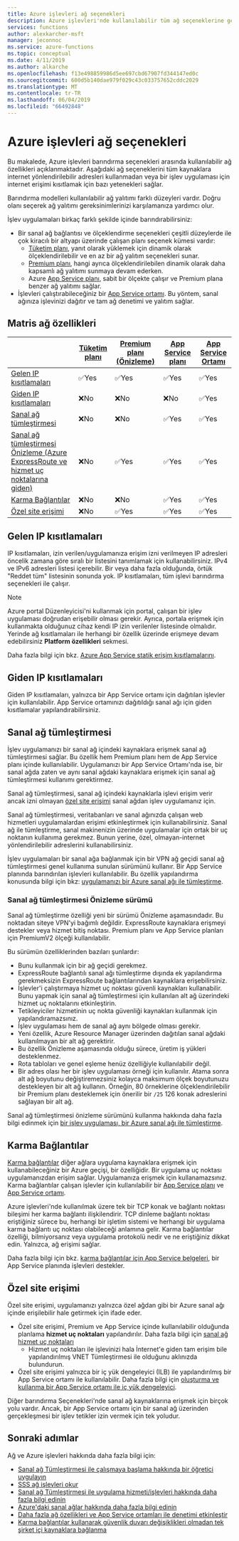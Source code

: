 ```yaml
---
title: Azure işlevleri ağ seçenekleri
description: Azure işlevleri'nde kullanılabilir tüm ağ seçeneklerine genel bakış
services: functions
author: alexkarcher-msft
manager: jeconnoc
ms.service: azure-functions
ms.topic: conceptual
ms.date: 4/11/2019
ms.author: alkarche
ms.openlocfilehash: f13e498859986d5ee697cbd67907fd344147ed0c
ms.sourcegitcommit: 600d5b140dae979f029c43c033757652cddc2029
ms.translationtype: MT
ms.contentlocale: tr-TR
ms.lasthandoff: 06/04/2019
ms.locfileid: "66492848"
---
```

# <a name="azure-functions-networking-options"></a>Azure işlevleri ağ seçenekleri

Bu makalede, Azure işlevleri barındırma seçenekleri arasında kullanılabilir ağ özellikleri açıklanmaktadır. Aşağıdaki ağ seçeneklerini tüm kaynaklara internet yönlendirilebilir adresleri kullanmadan veya bir işlev uygulaması için internet erişimi kısıtlamak için bazı yetenekleri sağlar. 

Barındırma modelleri kullanılabilir ağ yalıtımı farklı düzeyleri vardır. Doğru olanı seçerek ağ yalıtımı gereksinimlerinizi karşılamanıza yardımcı olur.

İşlev uygulamaları birkaç farklı şekilde içinde barındırabilirsiniz:

* Bir sanal ağ bağlantısı ve ölçeklendirme seçenekleri çeşitli düzeylerde ile çok kiracılı bir altyapı üzerinde çalışan planı seçenek kümesi vardır:
    * [Tüketim planı](functions-scale.md#consumption-plan), yanıt olarak yüklemek için dinamik olarak ölçeklendirilebilir ve en az bir ağ yalıtım seçenekleri sunar.
    * [Premium planı](functions-scale.md#premium-plan-public-preview), hangi ayrıca ölçeklendirilebilen dinamik olarak daha kapsamlı ağ yalıtımı sunmaya devam ederken.
    * Azure [App Service planı](functions-scale.md#app-service-plan), sabit bir ölçekte çalışır ve Premium plana benzer ağ yalıtımı sağlar.
* İşlevleri çalıştırabileceğiniz bir [App Service ortamı](../app-service/environment/intro.md). Bu yöntem, sanal ağınıza işlevinizi dağıtır ve tam ağ denetimi ve yalıtım sağlar.

## <a name="matrix-of-networking-features"></a>Matris ağ özellikleri

|                |[Tüketim planı](functions-scale.md#consumption-plan)|[Premium planı (Önizleme)](functions-scale.md#premium-plan-public-preview)|[App Service planı](functions-scale.md#app-service-plan)|[App Service Ortamı](../app-service/environment/intro.md)|
|----------------|-----------|----------------|---------|-----------------------|  
|[Gelen IP kısıtlamaları](#inbound-ip-restrictions)|✅Yes|✅Yes|✅Yes|✅Yes|
|[Giden IP kısıtlamaları](#private-site-access)|❌No| ❌No|❌No|✅Yes|
|[Sanal ağ tümleştirmesi](#virtual-network-integration)|❌No|❌No|✅Yes|✅Yes|
|[Sanal ağ tümleştirmesi Önizleme (Azure ExpressRoute ve hizmet uç noktalarına giden)](#preview-version-of-virtual-network-integration)|❌No|✅Yes|✅Yes|✅Yes|
|[Karma Bağlantılar](#hybrid-connections)|❌No|❌No|✅Yes|✅Yes|
|[Özel site erişimi](#private-site-access)|❌No| ✅Yes|✅Yes|✅Yes|

## <a name="inbound-ip-restrictions"></a>Gelen IP kısıtlamaları

IP kısıtlamaları, izin verilen/uygulamanıza erişim izni verilmeyen IP adresleri öncelik zamana göre sıralı bir listesini tanımlamak için kullanabilirsiniz. IPv4 ve IPv6 adresleri listesi içerebilir. Bir veya daha fazla olduğunda, örtük "Reddet tüm" listesinin sonunda yok. IP kısıtlamaları, tüm işlevi barındırma seçenekleri ile çalışır.

> [!NOTE]
> Azure portal Düzenleyicisi'ni kullanmak için portal, çalışan bir işlev uygulaması doğrudan erişebilir olması gerekir. Ayrıca, portala erişmek için kullanmakta olduğunuz cihaz kendi IP izin verilenler listesinde olmalıdır. Yerinde ağ kısıtlamaları ile herhangi bir özellik üzerinde erişmeye devam edebilirsiniz **Platform özellikleri** sekmesi.

Daha fazla bilgi için bkz. [Azure App Service statik erişim kısıtlamalarını](../app-service/app-service-ip-restrictions.md).

## <a name="outbound-ip-restrictions"></a>Giden IP kısıtlamaları

Giden IP kısıtlamaları, yalnızca bir App Service ortamı için dağıtılan işlevler için kullanılabilir. App Service ortamınızı dağıtıldığı sanal ağı için giden kısıtlamalar yapılandırabilirsiniz.

## <a name="virtual-network-integration"></a>Sanal ağ tümleştirmesi

İşlev uygulamanızı bir sanal ağ içindeki kaynaklara erişmek sanal ağ tümleştirmesi sağlar. Bu özellik hem Premium planı hem de App Service planı içinde kullanılabilir. Uygulamanızı bir App Service Ortamı'nda ise, bir sanal ağda zaten ve aynı sanal ağdaki kaynaklara erişmek için sanal ağ tümleştirmesi kullanımı gerektirmez.

Sanal ağ tümleştirmesi, sanal ağ içindeki kaynaklarla işlevi erişim verir ancak izni olmayan [özel site erişimi](#private-site-access) sanal ağdan işlev uygulamanız için.

Sanal ağ tümleştirmesi, veritabanları ve sanal ağınızda çalışan web hizmetleri uygulamalardan erişimi etkinleştirmek için kullanabilirsiniz. Sanal ağ ile tümleştirme, sanal makinenizin üzerinde uygulamalar için ortak bir uç noktanın kullanıma gerekmez. Bunun yerine, özel, olmayan-internet yönlendirilebilir adreslerini kullanabilirsiniz.

İşlev uygulamaları bir sanal ağa bağlanmak için bir VPN ağ geçidi sanal ağ tümleştirmesi genel kullanıma sunulan sürümünü kullanır. Bir App Service planında barındırılan işlevleri kullanılabilir. Bu özellik yapılandırma konusunda bilgi için bkz: [uygulamanızı bir Azure sanal ağı ile tümleştirme](../app-service/web-sites-integrate-with-vnet.md).

### <a name="preview-version-of-virtual-network-integration"></a>Sanal ağ tümleştirmesi Önizleme sürümü

Sanal ağ tümleştirme özelliği yeni bir sürümü Önizleme aşamasındadır. Bu noktadan siteye VPN'yi bağımlı değildir. ExpressRoute kaynaklara erişmeyi destekler veya hizmet bitiş noktası. Premium planı ve App Service planları için PremiumV2 ölçeği kullanılabilir.

Bu sürümün özelliklerinden bazıları şunlardır:

* Bunu kullanmak için bir ağ geçidi gerekmez.
* ExpressRoute bağlantılı sanal ağı tümleştirme dışında ek yapılandırma gerekmeksizin ExpressRoute bağlantılarından kaynaklara erişebilirsiniz.
* İşlevler'i çalıştırmaya hizmet uç noktası güvenli kaynakları kullanabilir. Bunu yapmak için sanal ağ tümleştirmesi için kullanılan alt ağ üzerindeki hizmet uç noktalarını etkinleştirin.
* Tetikleyiciler hizmetinin uç nokta güvenliği kaynakları kullanmak için yapılandıramazsınız. 
* İşlev uygulaması hem de sanal ağ aynı bölgede olması gerekir.
* Yeni özellik, Azure Resource Manager üzerinden dağıtılan sanal ağdaki kullanılmayan bir alt ağ gerektirir.
* Bu özellik Önizleme aşamasında olduğu sürece, üretim iş yükleri desteklenmez.
* Rota tabloları ve genel eşleme henüz özelliğiyle kullanılabilir değil.
* Bir adres olası her bir işlev uygulaması örneği için kullanılır. Atama sonra alt ağ boyutunu değiştiremezsiniz kolayca maksimum ölçek boyutunuzu destekleyen bir alt ağ kullanın. Örneğin, 80 örneklerine ölçeklendirilebilir bir Premium planı desteklemek için önerilir bir `/25` 126 konak adreslerini sağlayan bir alt ağ.

Sanal ağ tümleştirmesi önizleme sürümünü kullanma hakkında daha fazla bilgi edinmek için [bir işlev uygulaması, bir Azure sanal ağı ile tümleştirme](functions-create-vnet.md).

## <a name="hybrid-connections"></a>Karma Bağlantılar

[Karma bağlantılar](../service-bus-relay/relay-hybrid-connections-protocol.md) diğer ağlara uygulama kaynaklara erişmek için kullanabileceğiniz bir Azure geçişi, bir özelliğidir. Bir uygulama uç noktası uygulamanızdan erişim sağlar. Uygulamanıza erişmek için kullanamazsınız. Karma bağlantılar çalışan işlevler için kullanılabilir bir [App Service planı](functions-scale.md#app-service-plan) ve [App Service ortamı](../app-service/environment/intro.md).

Azure işlevleri'nde kullanılmak üzere tek bir TCP konak ve bağlantı noktası bileşimi her karma bağlantı ilişkilendirir. TCP dinleme bağlantı noktası eriştiğiniz sürece bu, herhangi bir işletim sistemi ve herhangi bir uygulama karma bağlantı uç noktası olabileceği anlamına gelir. Karma bağlantılar özelliği, bilmiyorsanız veya uygulama protokolü nedir ve ne eriştiğiniz dikkat edin. Yalnızca, ağ erişimi sağlar.

Daha fazla bilgi için bkz. [karma bağlantılar için App Service belgeleri](../app-service/app-service-hybrid-connections.md), bir App Service planında işlevleri destekler.

## <a name="private-site-access"></a>Özel site erişimi

Özel site erişimi, uygulamanızı yalnızca özel ağdan gibi bir Azure sanal ağı içinde erişilebilir hale getirmek için ifade eder. 
* Özel site erişimi, Premium ve App Service içinde kullanılabilir olduğunda planlama **hizmet uç noktaları** yapılandırılır. Daha fazla bilgi için [sanal ağ hizmet uç noktaları](../virtual-network/virtual-network-service-endpoints-overview.md)
    * Hizmet uç noktaları ile işlevinizi hala İnternet'e giden tam erişim bile yapılandırılmış VNET Tümleştirmesi ile olduğunu aklınızda bulundurun.
* Özel site erişimi yalnızca bir iç yük dengeleyici (ILB) ile yapılandırılmış bir App Service ortamı ile kullanılabilir. Daha fazla bilgi için [oluşturma ve kullanma bir App Service ortamı ile iç yük dengeleyici](../app-service/environment/create-ilb-ase.md).

Diğer barındırma Seçenekleri'nde sanal ağ kaynaklarına erişmek için birçok yolu vardır. Ancak, bir App Service ortamı için bir sanal ağ üzerinden gerçekleşmesi bir işlev tetikler izin vermek için tek yoludur.

## <a name="next-steps"></a>Sonraki adımlar
Ağ ve Azure işlevleri hakkında daha fazla bilgi için: 

* [Sanal ağ Tümleştirmesi ile çalışmaya başlama hakkında bir öğretici uygulayın](./functions-create-vnet.md)
* [SSS ağ işlevleri okur](./functions-networking-faq.md)
* [Sanal ağ Tümleştirmesi ile uygulama hizmeti/işlevleri hakkında daha fazla bilgi edinin](../app-service/web-sites-integrate-with-vnet.md)
* [Azure'daki sanal ağlar hakkında daha fazla bilgi edinin](../virtual-network/virtual-networks-overview.md)
* [Daha fazla ağ özellikleri ve App Service ortamları ile denetimi etkinleştir](../app-service/environment/intro.md)
* [Karma bağlantılar kullanarak güvenlik duvarı değişiklikleri olmadan tek şirket içi kaynaklara bağlanma](../app-service/app-service-hybrid-connections.md)
